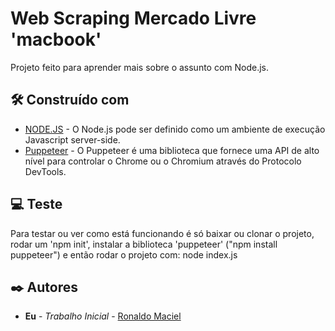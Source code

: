 # Web Scraping Mercado Livre 'macbook'
Projeto feito para aprender mais sobre o assunto com Node.js.<br>

## 🛠️ Construído com

* [NODE.JS](https://www.opus-software.com.br/node-js/) - O Node.js pode ser definido como um ambiente de execução Javascript server-side.
* [Puppeteer](https://www.mundojs.com.br/2020/03/24/conheca-o-puppeteer-uma-biblioteca-nodejs/) - O Puppeteer é uma biblioteca que fornece uma API de alto nível para controlar o Chrome ou o Chromium através do Protocolo DevTools.

## 💻 Teste
Para testar ou ver como está funcionando é só baixar ou clonar o projeto, rodar um 'npm init', instalar a biblioteca 'puppeteer' ("npm install puppeteer") e então rodar o projeto com: node index.js

## ✒️ Autores

* **Eu** - *Trabalho Inicial* - [Ronaldo Maciel](https://github.com/Ronaldo3030/)
